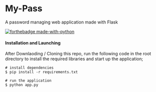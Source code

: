 # My-Pass
A password managing web application made with Flask


[![forthebadge made-with-python](http://ForTheBadge.com/images/badges/made-with-python.svg)](https://www.python.org/)

#### Installation and Launching

After Downlaoding / Cloning this repo, run the following code in the root directory to install the required libraries and start up the application;

```
# install dependencies
$ pip install -r requirements.txt

# run the application
$ python app.py
```
